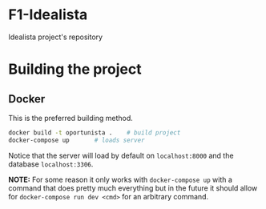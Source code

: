 # F1-Idealista
Idealista project's repository

# Building the project

## Docker

This is the preferred building method.

```bash
docker build -t oportunista .    # build project
docker-compose up       # loads server
```

Notice that the server will load by default on `localhost:8000` and the database `localhost:3306`.

**NOTE:** For some reason it only works with `docker-compose up` with a command that does pretty much everything but in the future it should allow for `docker-compose run dev <cmd>` for an arbitrary command.